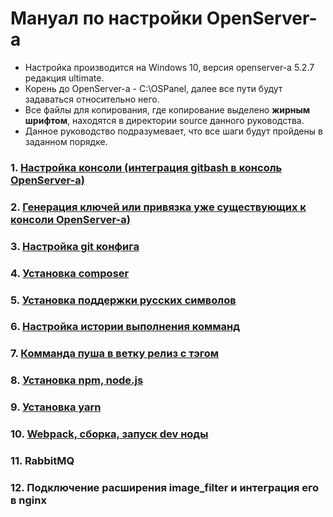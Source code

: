 # Мануал по настройки OpenServer-а
* Настройка производится на Windows 10, версия openserver-а 5.2.7 редакция ultimate.
* Корень до OpenServer-а - C:\OSPanel\, далее все пути будут задаваться относительно него.
* Все файлы для копирования, где копирование выделено **жирным шрифтом**, находятся в директории source данного руководства.
* Данное руководство подразумевает, что все шаги будут пройдены в заданном порядке.

### 1. [Настройка консоли (интеграция gitbash в консоль OpenServer-а)](pages/CONSOLE.md)
### 2. [Генерация ключей или привязка уже существующих к консоли OpenServer-a)](pages/SSH-KEY.md)
### 3. [Настройка git конфига](pages/GIT-CONFIG.md)
### 4. [Установка composer](pages/INSTALL-COMPOSER.md)
### 5. [Установка поддержки русских символов](pages/RUSSIAN-ENCODE.md)
### 6. [Настройка истории выполнения комманд](pages/BASH-HISTORY.md)
### 7. [Комманда пуша в ветку релиз с тэгом](pages/GIT-PUSH-RELEASE.md)
### 8. [Установка npm, node.js](pages/INSTALL-NPM.md)
### 9. [Установка yarn](pages/INSTALL-YARN.md)
### 10. [Webpack, сборка, запуск dev ноды](pages/WEBPACK.md)
### 11. RabbitMQ
### 12. Подключение расширения image_filter и интеграция его в nginx 

